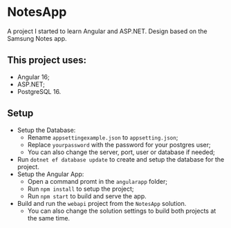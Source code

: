 # NotesApp
A project I started to learn Angular and ASP.NET. Design based on the Samsung Notes app.

## This project uses:
* Angular 16;
* ASP.NET;
* PostgreSQL 16.

## Setup
* Setup the Database:
  * Rename `appsettingexample.json` to `appsetting.json`;
  * Replace `yourpassword` with the password for your postgres user;
  * You can also change the server, port, user or database if needed;  
* Run `dotnet ef database update` to create and setup the database for the project.
* Setup the Angular App:
  * Open a command promt in the `angularapp` folder;
  * Run `npm install` to setup the project;
  * Run `npm start` to build and serve the app.
* Build and run the `webapi` project from the `NotesApp` solution.
  * You can also change the solution settings to build both projects at the same time.
